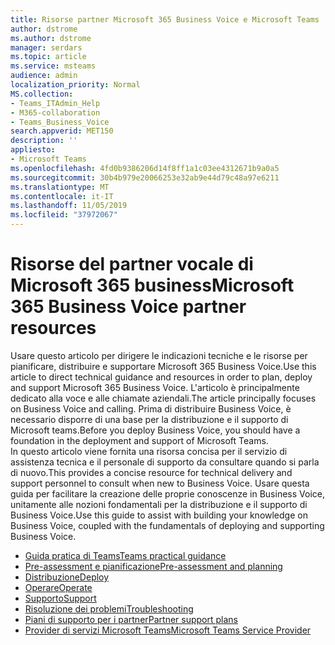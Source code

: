 ```yaml
---
title: Risorse partner Microsoft 365 Business Voice e Microsoft Teams
author: dstrome
ms.author: dstrome
manager: serdars
ms.topic: article
ms.service: msteams
audience: admin
localization_priority: Normal
MS.collection:
- Teams_ITAdmin_Help
- M365-collaboration
- Teams_Business_Voice
search.appverid: MET150
description: ''
appliesto:
- Microsoft Teams
ms.openlocfilehash: 4fd0b9386206d14f8ff1a1c03ee4312671b9a0a5
ms.sourcegitcommit: 30b4b979e20066253e32ab9e44d79c48a97e6211
ms.translationtype: MT
ms.contentlocale: it-IT
ms.lasthandoff: 11/05/2019
ms.locfileid: "37972067"
---
```

# <a name="microsoft-365-business-voice-partner-resources"></a><span data-ttu-id="95ab3-102">Risorse del partner vocale di Microsoft 365 business</span><span class="sxs-lookup"><span data-stu-id="95ab3-102">Microsoft 365 Business Voice partner resources</span></span>

<span data-ttu-id="95ab3-103">Usare questo articolo per dirigere le indicazioni tecniche e le risorse per pianificare, distribuire e supportare Microsoft 365 Business Voice.</span><span class="sxs-lookup"><span data-stu-id="95ab3-103">Use this article to direct technical guidance and resources in order to plan, deploy and support Microsoft 365 Business Voice.</span></span>  <span data-ttu-id="95ab3-104">L'articolo è principalmente dedicato alla voce e alle chiamate aziendali.</span><span class="sxs-lookup"><span data-stu-id="95ab3-104">The article principally focuses on Business Voice and calling.</span></span>  <span data-ttu-id="95ab3-105">Prima di distribuire Business Voice, è necessario disporre di una base per la distribuzione e il supporto di Microsoft teams.</span><span class="sxs-lookup"><span data-stu-id="95ab3-105">Before you deploy Business Voice, you should have a foundation in the deployment and support of Microsoft Teams.</span></span>  
<span data-ttu-id="95ab3-106">In questo articolo viene fornita una risorsa concisa per il servizio di assistenza tecnica e il personale di supporto da consultare quando si parla di nuovo.</span><span class="sxs-lookup"><span data-stu-id="95ab3-106">This provides a concise resource for technical delivery and support personnel to consult when new to Business Voice.</span></span>  <span data-ttu-id="95ab3-107">Usare questa guida per facilitare la creazione delle proprie conoscenze in Business Voice, unitamente alle nozioni fondamentali per la distribuzione e il supporto di Business Voice.</span><span class="sxs-lookup"><span data-stu-id="95ab3-107">Use this guide to assist with building your knowledge on Business Voice, coupled with the fundamentals of deploying and supporting Business Voice.</span></span>

- [<span data-ttu-id="95ab3-108">Guida pratica di Teams</span><span class="sxs-lookup"><span data-stu-id="95ab3-108">Teams practical guidance</span></span>](../cloud-voice-landing-page.md)
- [<span data-ttu-id="95ab3-109">Pre-assessment e pianificazione</span><span class="sxs-lookup"><span data-stu-id="95ab3-109">Pre-assessment and planning</span></span>](../3-envision-evaluate-my-environment.md)
- [<span data-ttu-id="95ab3-110">Distribuzione</span><span class="sxs-lookup"><span data-stu-id="95ab3-110">Deploy</span></span>](../3-onboard-deploy-my-service.md)
- [<span data-ttu-id="95ab3-111">Operare</span><span class="sxs-lookup"><span data-stu-id="95ab3-111">Operate</span></span>](../1-drive-value-operate-my-service.md)
- [<span data-ttu-id="95ab3-112">Supporto</span><span class="sxs-lookup"><span data-stu-id="95ab3-112">Support</span></span>](../envision-planning-for-service-management-and-quality-complete-guide.md#plan-for-service-management)
- [<span data-ttu-id="95ab3-113">Risoluzione dei problemi</span><span class="sxs-lookup"><span data-stu-id="95ab3-113">Troubleshooting</span></span>](../connectivity-issues.md)
- [<span data-ttu-id="95ab3-114">Piani di supporto per i partner</span><span class="sxs-lookup"><span data-stu-id="95ab3-114">Partner support plans</span></span>](https://partner.microsoft.com/support/partnersupport)
- [<span data-ttu-id="95ab3-115">Provider di servizi Microsoft Teams</span><span class="sxs-lookup"><span data-stu-id="95ab3-115">Microsoft Teams Service Provider</span></span>](https://aka.ms/teamsserviceproviderguide)
